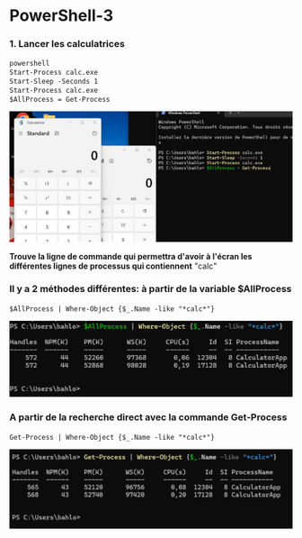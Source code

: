 # PowerShell-3

### 1. Lancer les calculatrices
    powershell
    Start-Process calc.exe
    Start-Sleep -Seconds 1
    Start-Process calc.exe
    $AllProcess = Get-Process

![get Process](https://github.com/KAOUTARBAH/PowerShell-3/blob/main/imagePower/clac.png)

**Trouve la ligne de commande qui permettra d'avoir à l'écran les différentes lignes de processus qui contiennent** "calc"
### Il y a 2 méthodes différentes: à partir de la variable $AllProcess 
    $AllProcess | Where-Object {$_.Name -like "*calc*"}

![all Process](https://github.com/KAOUTARBAH/PowerShell-3/blob/main/imagePower/allProcess.png)


### A partir de la recherche direct avec la commande Get-Process
    Get-Process | Where-Object {$_.Name -like "*calc*"}

![get Process](https://github.com/KAOUTARBAH/PowerShell-3/blob/main/imagePower/getprocess.png)

